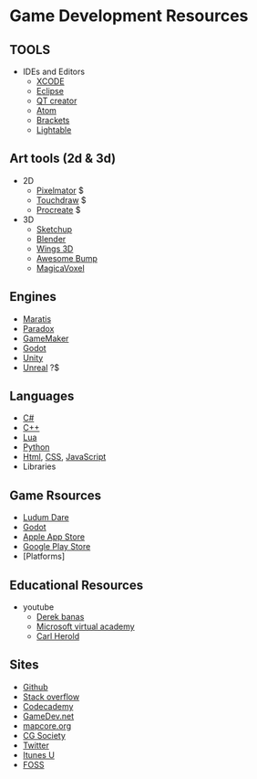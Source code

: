 # Game Development  Resources

## TOOLS
- IDEs and Editors
	- [XCODE](https://developer.apple.com/xcode/)
	- [Eclipse](https://eclipse.org/ide/)
	- [QT creator](http://www.qt.io/ide/)
	- [Atom](https://atom.io)
	- [Brackets](http://brackets.io)
	- [Lightable](http://lighttable.com)

## Art tools (2d & 3d)
- 2D
	- [Pixelmator](http://www.pixelmator.com) $
	- [Touchdraw](http://elevenworks.com/touchdraw/ipad/) $
	- [Procreate](http://procreate.si) $ 
- 3D
	- [Sketchup](http://www.sketchup.com)
	- [Blender](http://www.blender.org)
	- [Wings 3D](http://www.wings3d.com)
	- [Awesome Bump](http://awesomebump.besaba.com)
	- [MagicaVoxel](https://ephtracy.github.io)

## Engines
- [Maratis](http://www.maratis3d.org)
- [Paradox](http://paradox3d.net)
- [GameMaker](http://www.yoyogames.com/studio)
- [Godot](http://www.godotengine.org/wp/)
- [Unity](https://unity3d.com)
- [Unreal](https://www.unrealengine.com) ?$

## Languages
- [C#](https://www.youtube.com/watch?v=lisiwUZJXqQ&index=21&list=PLGLfVvz_LVvSX7fVd4OUFp_ODd86H0ZIY)
- [C++](https://www.youtube.com/watch?v=Rub-JsjMhWY&index=1&list=PLGLfVvz_LVvSX7fVd4OUFp_ODd86H0ZIY)
- [Lua](https://www.youtube.com/watch?v=iMacxZQMPXs&index=20&list=PLGLfVvz_LVvSX7fVd4OUFp_ODd86H0ZIY)
- [Python](https://www.youtube.com/watch?v=N4mEzFDjqtA&index=2&list=PLGLfVvz_LVvSX7fVd4OUFp_ODd86H0ZIY)
- [Html](https://www.youtube.com/watch?v=Ggh_y-33Eso&index=7&list=PLGLfVvz_LVvSX7fVd4OUFp_ODd86H0ZIY), [CSS](https://www.youtube.com/watch?v=I-rTKuEhrCM&index=8&list=PLGLfVvz_LVvSX7fVd4OUFp_ODd86H0ZIY), [JavaScript](https://www.youtube.com/watch?v=_cLvpJY2deo&index=6&list=PLGLfVvz_LVvSX7fVd4OUFp_ODd86H0ZIY) 
- Libraries

## Game Rsources
- [Ludum Dare](http://ludumdare.com/compo/)
- [Godot](http://www.godotengine.org/wp/)
- [Apple App Store](https://itunes.apple.com/us/genre/ios/id36?mt=8)
- [Google Play Store](https://play.google.com/store/apps?hl=en)
- [Platforms]

## Educational Resources
- youtube
	- [Derek banas](https://www.youtube.com/channel/UCwRXb5dUK4cvsHbx-rGzSgw)
	- [Microsoft virtual academy](http://www.microsoftvirtualacademy.com)
	- [Carl Herold](https://www.youtube.com/watch?v=_T-Bbn-tWK4)

## Sites
- [Github](https://github.com)
- [Stack overflow](http://stackoverflow.com)
- [Codecademy](https://www.codecademy.com/learn)
- [GameDev.net](http://www.gamedev.net/page/index.html)
- [mapcore.org](https://www.mapcore.org)
- [CG Society](http://www.cgsociety.org)
- [Twitter](https://twitter.com)
- [Itunes U](http://www.apple.com/education/ipad/itunes-u/)
- [FOSS]()
